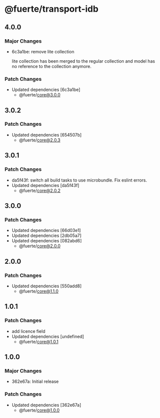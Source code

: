 # @fuerte/transport-idb

## 4.0.0

### Major Changes

- 6c3a1be: remove lite collection

  lite collection has been merged to the regular collection and model has no reference to the collection anymore.

### Patch Changes

- Updated dependencies [6c3a1be]
  - @fuerte/core@3.0.0

## 3.0.2

### Patch Changes

- Updated dependencies [654507b]
  - @fuerte/core@2.0.3

## 3.0.1

### Patch Changes

- da5f43f: switch all build tasks to use microbundle.
  Fix eslint errors.
- Updated dependencies [da5f43f]
  - @fuerte/core@2.0.2

## 3.0.0

### Patch Changes

- Updated dependencies [66d03e1]
- Updated dependencies [2db05a7]
- Updated dependencies [082abd6]
  - @fuerte/core@2.0.0

## 2.0.0

### Patch Changes

- Updated dependencies [550add8]
  - @fuerte/core@1.1.0

## 1.0.1

### Patch Changes

- add licence field
- Updated dependencies [undefined]
  - @fuerte/core@1.0.1

## 1.0.0

### Major Changes

- 362e67a: Initial release

### Patch Changes

- Updated dependencies [362e67a]
  - @fuerte/core@1.0.0
